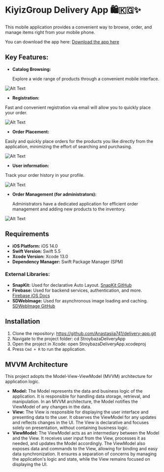 # KiyizGroup Delivery App 🛍️🇰🇬✨
This mobile application provides a convenient way to browse, order, and manage items right from your mobile phone.

You can download the app here: [Download the app here](https://apps.apple.com/pt/app/kiyizgroup/id6502351648)

## Key Features:
- **Catalog Browsing:**
  
  Explore a wide range of products through a convenient mobile interface.
  
<p align="left">
  <img src="https://i.giphy.com/media/v1.Y2lkPTc5MGI3NjExaDM4ZnV6MWI0NmhuNzBoZjZxdXhub3Vwd2JoYWRncWFxYWR5MGYxcyZlcD12MV9pbnRlcm5hbF9naWZfYnlfaWQmY3Q9Zw/qVs20vPT4EDkp0Qm0k/giphy.gif" alt="Alt Text">
</p>


- **Registration:**

Fast and convenient registration via email will allow you to quickly place your order.

![Alt Text](https://giphy.com/gifs/HrDf9L8ldIxb2U5WaW/giphy.gif)

- **Order Placement:**
  
Easily and quickly place orders for the products you like directly from the application, minimizing the effort of searching and purchasing.

![Alt Text](https://giphy.com/gifs/pee1KS8bh7BAu7w52D/giphy.gif)

- **User information:**

Track your order history in your profile.

![Alt Text](/giphy.gif)

- **Order Management (for administrators):**
  
  Administrators have a dedicated application for efficient order management and adding new products to the inventory.

![Alt Text](https://giphy.com/gifs/HV9B40aah5WUcDk3io/giphy.gif)

## Requirements
- **iOS Platform:** iOS 14.0 
- **Swift Version:** Swift 5.5
- **Xcode Version:** Xcode 13.0
- **Dependency Manager:** Swift Package Manager (SPM)

### External Libraries:

- **SnapKit:** Used for declarative Auto Layout. [SnapKit GitHub](https://github.com/SnapKit/SnapKit)
- **Firebase:** Used for backend services, authentication, and more. [Firebase iOS Docs](https://firebase.google.com/docs/ios)
- **SDWebImage:** Used for asynchronous image loading and caching. [SDWebImage GitHub](https://github.com/SDWebImage/SDWebImage)

## Installation

1. Clone the repository: https://github.com/Anastasiia741/delivery-app.git 
2. Navigate to the project folder: cd StroybazaDeliveryApp
3. Open the project in Xcode: open StroybazaDeliveryApp.xcodeproj
4. Press `Cmd + R` to run the application.

## MVVM Architecture

This project adopts the Model-View-ViewModel (MVVM) architecture for application logic.

- **Model:**
The Model represents the data and business logic of the application. It is responsible for handling data storage, retrieval, and manipulation. In an MVVM architecture, the Model notifies the ViewModel of any changes in the data.
- **View:**
 The View is responsible for displaying the user interface and presenting data to the user. It observes the ViewModel for any updates and reflects changes in the UI. The View is declarative and focuses solely on presentation, without containing business logic.
- **ViewModel:**
 The ViewModel acts as an intermediary between the Model and the View. It receives user input from the View, processes it as needed, and updates the Model accordingly. The ViewModel also exposes data and commands to the View, allowing for binding and easy data synchronization. It ensures a separation of concerns by managing the application's logic and state, while the View remains focused on displaying the UI.

